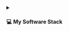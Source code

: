 
<details>
  <summary>
    <h4>💻 My Software Stack</h4>
  </summary>

  <h3>Frontend</h3>

  <h5> HTML & CSS </h5>
  
  
  <a href="https://developer.mozilla.org/en-US/docs/Web/HTML" target="_blank" rel="noreferrer">
    <img src="https://img.shields.io/badge/html5-%23E34F26.svg?style=for-the-badge&logo=html5&logoColor=white" alt="html5" />
  </a>

   <a href="https://developer.mozilla.org/en-US/docs/Web/CSS" target="_blank" rel="noreferrer">
    <img src="https://img.shields.io/badge/css3-%231572B6.svg?style=for-the-badge&logo=css3&logoColor=white" alt="css3" />
  </a>

  <a href="https://getbootstrap.com" target="_blank" rel="noreferrer">
    <img src="https://img.shields.io/badge/bootstrap-%23563D7C.svg?style=for-the-badge&logo=bootstrap&logoColor=white" alt="bootstrap" />
  </a>
 
  <a href="https://tailwindcss.com/" target="_blank" rel="noreferrer">
    <img src="https://img.shields.io/badge/tailwindcss-%2338B2AC.svg?style=for-the-badge&logo=tailwind-css&logoColor=white" alt="tailwindcss" />
  </a>

  <h5> Javascript </h5>
  
  <a href="https://reactjs.org/" target="_blank" rel="noreferrer">
    <img src="https://img.shields.io/badge/react-%2320232a.svg?style=for-the-badge&logo=react&logoColor=%2361DAFB" alt="react" />
  </a>
  <a href="https://angular.io/" target="_blank" rel="noreferrer">
    <img src="https://img.shields.io/badge/angular-%23DD0031.svg?style=for-the-badge&logo=angular&logoColor=%23FFFFFF" alt="angular" />
  </a>

  <h3>Backends</h3>

  <h5> Languages </h5>
    <a href="https://www.python.org/" target="_blank" rel="noreferrer">
      <img src="https://img.shields.io/badge/python-%233776AB.svg?style=for-the-badge&logo=python&logoColor=white" alt="python" />
    </a>
    <a href="https://nodejs.org/en" target="_blank" rel="noreferrer">
      <img src="https://img.shields.io/badge/node.js-%2343853D.svg?style=for-the-badge&logo=node.js&logoColor=white" alt="nodejs" />
    </a>
    <a href="https://www.ruby-lang.org/en/" target="_blank" rel="noreferrer">
      <img src="https://img.shields.io/badge/ruby-%23CC342D.svg?style=for-the-badge&logo=ruby&logoColor=white" alt="ruby" />
    </a>
<a href="https://www.php.net/" target="_blank" rel="noreferrer">
      <img src="https://img.shields.io/badge/php-%23777BB4.svg?style=for-the-badge&logo=php&logoColor=white" alt="python" />
    </a>
    <a href="https://openjdk.org/" target="_blank" rel="noreferrer">
      <img src="https://img.shields.io/badge/java-%23F39821.svg?style=for-the-badge&logo=openjdk&logoColor=black" alt="java" />
    </a>
    <a href="https://gcc.gnu.org/" target="_blank" rel="noreferrer">
      <img src="https://img.shields.io/badge/c++-%2300599C.svg?style=for-the-badge&logo=cplusplus&logoColor=black" alt="c++" />
    </a>

  <h5> Databases </h5>
  <a href="https://www.postgresql.org/" target="_blank" rel="noreferrer">
    <img src="https://img.shields.io/badge/postgresql-%234169E1.svg?style=for-the-badge&logo=postgresql&logoColor=white" alt="postgresql" />
  </a>
  <a href="https://www.mysql.com/" target="_blank" rel="noreferrer">
    <img src="https://img.shields.io/badge/mysql-%2300f.svg?style=for-the-badge&logo=mysql&logoColor=white" alt="mysql" />
  </a>
  <a href="https://www.mongodb.com/" target="_blank" rel="noreferrer">
    <img src="https://img.shields.io/badge/mongodb-%234ea94b.svg?style=for-the-badge&logo=mongodb&logoColor=white" alt="mongodb" />
  </a>
  <a href="https://cassandra.apache.org/" target="_blank" rel="noreferrer">
    <img src="https://img.shields.io/badge/cassandra-%231287B1.svg?style=for-the-badge&logo=apachecassandra&logoColor=white" alt="cassandra" />
  </a>
  <a href="https://www.scylladb.com/" target="_blank" rel="noreferrer">
    <img src="https://img.shields.io/badge/scylladb-%236CD5E7.svg?style=for-the-badge&logo=scylladb&logoColor=white" alt="scylladb" />
  </a>
  <a href="https://redis.io" target="_blank" rel="noreferrer">
    <img src="https://img.shields.io/badge/redis-%23DD0031.svg?style=for-the-badge&logo=redis&logoColor=white" alt="redis" />
  </a>

  <h3> Deployment / Version Control </h3>

  <h5>Deployment</h5>
  <a href="https://www.debian.org/" target="_blank" rel="noreferrer">
    <img src="https://img.shields.io/badge/linux-%23000000.svg?style=for-the-badge&logo=linux&logoColor=white" alt="linux" />
  </a>
  <a href="https://www.docker.com/" target="_blank" rel="noreferrer">
    <img src="https://img.shields.io/badge/docker-%230db7ed.svg?style=for-the-badge&logo=docker&logoColor=white" alt="docker" />
  </a>
  <a href="https://www.nginx.com" target="_blank" rel="noreferrer">
    <img src="https://img.shields.io/badge/nginx-%23009639.svg?style=for-the-badge&logo=nginx&logoColor=white" alt="nginx" />
  </a>
  <a href="https://httpd.apache.org/" target="_blank" rel="noreferrer">
    <img src="https://img.shields.io/badge/apache-%23C71E33.svg?style=for-the-badge&logo=apache&logoColor=white" alt="nginx" />
  </a>
  <a href="https://tomcat.apache.org/" target="_blank" rel="noreferrer">
    <img src="https://img.shields.io/badge/tomcat-%23F8DC75.svg?style=for-the-badge&logo=apachetomcat&logoColor=black" alt="tomcat" />
  </a>

  <h5>Version Control</h5>
  <a href="https://git-scm.com/" target="_blank" rel="noreferrer">
    <img src="https://img.shields.io/badge/git-%23F05033.svg?style=for-the-badge&logo=git&logoColor=black" alt="git" />
  </a>
  <a href="https://github.com" target="_blank" rel="noreferrer">
    <img src="https://img.shields.io/badge/github actions-%23121011.svg?style=for-the-badge&logo=github&logoColor=white" alt="github" />
  </a>


  <h3> GUIs </h3>
  <a href="https://www.gtk.org/" target="_blank" rel="noreferrer">
    <img src="https://img.shields.io/badge/gtk-%237FE719.svg?style=for-the-badge&logo=gtk&logoColor=dimgray" alt="gtk" />
  </a>
  <a href="https://www.android.com/" target="_blank" rel="noreferrer">
    <img src="https://img.shields.io/badge/android-%234A853.svg?style=for-the-badge&logo=android&logoColor=black" alt="android" />
  </a>


  <h3> Others </h3>

  <h5> Operating Systems </h5>
  <a href="https://www.debian.org/" target="_blank" rel="noreferrer">
    <img src="https://img.shields.io/badge/debian-%23A81D33.svg?style=for-the-badge&logo=debian&logoColor=white" alt="debian" />
  </a>
  <a href="https://www.redhat.com/en/technologies/linux-platforms/enterprise-linux" target="_blank" rel="noreferrer">
    <img src="https://img.shields.io/badge/RHEL-%23EE0000.svg?style=for-the-badge&logo=redhat&logoColor=white" alt="redhat" />
  </a>
  <a href="https://archlinux.org/" target="_blank" rel="noreferrer">
    <img src="https://img.shields.io/badge/arch-%231793D1.svg?style=for-the-badge&logo=archlinux&logoColor=white" alt="archlinux" />
  </a>
   <a href="http://www.slackware.com/" target="_blank" rel="noreferrer">
    <img src="https://img.shields.io/badge/slackware-%23000000.svg?style=for-the-badge&logo=slackware&logoColor=white" alt="slackware" />
  </a>
  <a href="https://www.microsoft.com/en-ca/windows" target="_blank" rel="noreferrer">
    <img src="https://img.shields.io/badge/windows 11-%230078D4.svg?style=for-the-badge&logo=windows11&logoColor=black" alt="windows11" />
  </a>

  <h5>Tools</h5>
  <a href="https://code.visualstudio.com/" target="_blank" rel="noreferrer">
    <img src="https://img.shields.io/badge/vscode-%232C2C32.svg?style=for-the-badge&logo=visualstudiocode&logoColor=%230098ff" alt="vscode" />
  </a>
  <a href="https://www.gnu.org/software/emacs/" target="_blank" rel="noreferrer">
    <img src="https://img.shields.io/badge/emacs-%237F5AB6.svg?style=for-the-badge&logo=gnuemacs&logoColor=white" alt="git" />
  </a>
 <a href="https://neovim.io/" target="_blank" rel="noreferrer">
    <img src="https://img.shields.io/badge/neovim-%2357A143.svg?style=for-the-badge&logo=neovim&logoColor=white" alt="git" />
  </a>
  <a href="https://netbeans.apache.org/" target="_blank" rel="noreferrer">
    <img src="https://img.shields.io/badge/netbeans ide-%231B6AC6.svg?style=for-the-badge&logo=apachenetbeanside&logoColor=white" alt="git" />
  </a>
  <a href="https://developer.android.com/studio" target="_blank" rel="noreferrer">
    <img src="https://img.shields.io/badge/android studio-%234A853.svg?style=for-the-badge&logo=androidstudio&logoColor=white" alt="android" />
  </a>
  <a href="https://www.gtk.org/docs/dev-tools/gnome-builder/" target="_blank" rel="noreferrer">
    <img src="https://img.shields.io/badge/gnome builder-%23151515.svg?style=for-the-badge&logo=gnome&logoColor=white" alt="git" />
  </a>
  
  
</details>
